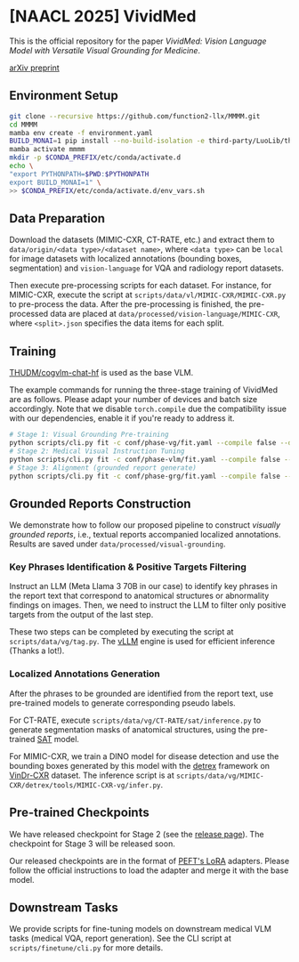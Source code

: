 # [NAACL 2025] VividMed

This is the official repository for the paper _VividMed: Vision Language Model with Versatile Visual Grounding for Medicine_.

[arXiv preprint](https://arxiv.org/abs/2410.12694)

## Environment Setup

```zsh
git clone --recursive https://github.com/function2-llx/MMMM.git
cd MMMM
mamba env create -f environment.yaml
BUILD_MONAI=1 pip install --no-build-isolation -e third-party/LuoLib/third-party/MONAI
mamba activate mmmm
mkdir -p $CONDA_PREFIX/etc/conda/activate.d
echo \
"export PYTHONPATH=$PWD:$PYTHONPATH
export BUILD_MONAI=1" \
>> $CONDA_PREFIX/etc/conda/activate.d/env_vars.sh
```

## Data Preparation

Download the datasets (MIMIC-CXR, CT-RATE, etc.) and extract them to `data/origin/<data type>/<dataset name>`, where `<data type>` can be `local` for image datasets with localized annotations (bounding boxes, segmentation) and `vision-language` for VQA and radiology report datasets.

Then execute pre-processing scripts for each dataset. For instance, for MIMIC-CXR, execute the script at `scripts/data/vl/MIMIC-CXR/MIMIC-CXR.py` to pre-process the data. After the pre-processing is finished, the pre-processed data are placed at `data/processed/vision-language/MIMIC-CXR`, where `<split>.json` specifies the data items for each split.

## Training

[THUDM/cogvlm-chat-hf](https://huggingface.co/THUDM/cogvlm-chat-hf) is used as the base VLM. 

The example commands for running the three-stage training of VividMed are as follows. Please adapt your number of devices and batch size accordingly. Note that we disable `torch.compile` due the compatibility issue with our dependencies, enable it if you're ready to address it.

```zsh
# Stage 1: Visual Grounding Pre-training
python scripts/cli.py fit -c conf/phase-vg/fit.yaml --compile false --data.dataloader.train_batch_size ... --trainer.accumulate_grad_batches ... --seed_everything $RANDOM --model.freeze_sam false --model.freeze_isam false
# Stage 2: Medical Visual Instruction Tuning
python scripts/cli.py fit -c conf/phase-vlm/fit.yaml --compile false --data.dataloader.train_batch_size ... --trainer.accumulate_grad_batches ... --seed_everything $RANDOM
# Stage 3: Alignment (grounded report generate)
python scripts/cli.py fit -c conf/phase-grg/fit.yaml --compile false --data.dataloader.train_batch_size ... --trainer.accumulate_grad_batches ... --seed_everything $RANDOM --model.freeze_sam false --model.freeze_isam false
```

## Grounded Reports Construction

We demonstrate how to follow our proposed pipeline to construct _visually grounded reports_, i.e., textual reports accompanied localized annotations. Results are saved under `data/processed/visual-grounding`. 

### Key Phrases Identification & Positive Targets Filtering

Instruct an LLM (Meta Llama 3 70B in our case) to identify key phrases in the report text that correspond to anatomical structures or abnormality findings on images. Then, we need to instruct the LLM to filter only positive targets from the output of the last step. 

These two steps can be completed by executing the script at `scripts/data/vg/tag.py`. The [vLLM](https://github.com/vllm-project/vllm) engine is used for efficient inference (Thanks a lot!). 

### Localized Annotations Generation

After the phrases to be grounded are identified from the report text, use pre-trained models to generate corresponding pseudo labels.

For CT-RATE, execute `scripts/data/vg/CT-RATE/sat/inference.py` to generate segmentation masks of anatomical structures, using the pre-trained [SAT](https://github.com/zhaoziheng/SAT) model.

For MIMIC-CXR, we train a DINO model for disease detection and use the bounding boxes generated by this model with the [detrex](https://github.com/IDEA-Research/detrex) framework on [VinDr-CXR](https://vindr.ai/datasets/cxr) dataset. The inference script is at `scripts/data/vg/MIMIC-CXR/detrex/tools/MIMIC-CXR-vg/infer.py`.

## Pre-trained Checkpoints

We have released checkpoint for Stage 2 (see the [release page](https://github.com/function2-llx/MMMM/releases/tag/s2)). The checkpoint for Stage 3 will be released soon.

Our released checkpoints are in the format of [PEFT's LoRA](https://huggingface.co/docs/peft/en/package_reference/lora) adapters. Please follow the official instructions to load the adapter and merge it with the base model.

## Downstream Tasks

We provide scripts for fine-tuning models on downstream medical VLM tasks (medical VQA, report generation). See the CLI script at `scripts/finetune/cli.py` for more details.
